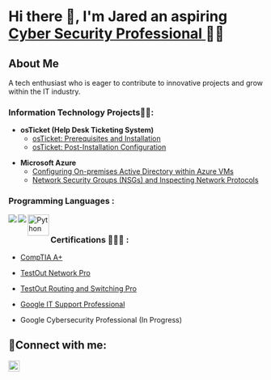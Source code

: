 <h1>Hi there 👋, I'm Jared an aspiring <a href="https://www.linkedin.com/in/jared-bowens-1906641a2/">Cyber Security Professional </a>👨‍💻</h1>

<h2>About Me </h2>
A tech enthusiast who is eager to contribute to innovative projects and grow within the IT industry. 

<h3> Information Technology Projects👨‍💻:</h3>

- <b>osTicket (Help Desk Ticketing System)</b>
  - [osTicket: Prerequisites and Installation](https://github.com/JaredB25/osticket-prereqs)
  - [osTicket: Post-Installation Configuration](https://github.com/JaredB25/post-install-config)
 <!--  - [osTicket: Ticket Lifecycle Examples](https://github.com/JaredB25/ticket-lifecycle)
    This content will not appear in the rendered Markdown -->
- <b>Microsoft Azure</b>
  - [Configuring On-premises Active Directory within Azure VMs](https://github.com/jaredb25/configure-ad)
  - [Network Security Groups (NSGs) and Inspecting Network Protocols](https://github.com/JaredB25/Azure-networking)

    


<h3> Programming Languages :</h3>

<img align="left" src="https://img.shields.io/badge/C%2B%2B-00599C?style=for-the-badge&logo=c%2B%2B&logoColor=white" />
<img align="left"  src="https://img.shields.io/badge/C%23-239120?style=for-the-badge&logo=csharp&logoColor=white"/> 
<a href="https://www.python.org" target="_blank"><img align="left" alt="Python" height ="42px" src="https://raw.githubusercontent.com/rahul-jha98/github_readme_icons/main/language_and_tools/square/python/python.svg"></a>
<br/>


  <h3> Certifications 👨🏿‍🎓 :</h3>

  - [CompTIA A+](https://www.comptia.org/certifications/a)

  - [TestOut Network Pro](https://certification.testout.com/verifycert/6-1C6-W9GDP)
  - [TestOut Routing and Switching Pro](https://certification.testout.com/verifycert/6-1C6-V4FJ76)
  -  [Google IT Support Professional](https://coursera.org/share/6da11c44ce4f0fa6cc1026ab8215169f)
 -  Google Cybersecurity Professional (In Progress)
    



<h2>🤳Connect with me:</h2>

[<img align="left" alt="Josh | LinkedIn" width="22px" src="https://cdn.jsdelivr.net/npm/simple-icons@v3/icons/linkedin.svg" />][linkedin]


[linkedin]: https://www.linkedin.com/in/jared-bowens-1906641a2/
